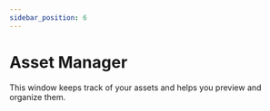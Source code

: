 ```yaml
---
sidebar_position: 6
---
```


# Asset Manager

This window keeps track of your assets and helps you preview and organize them.  